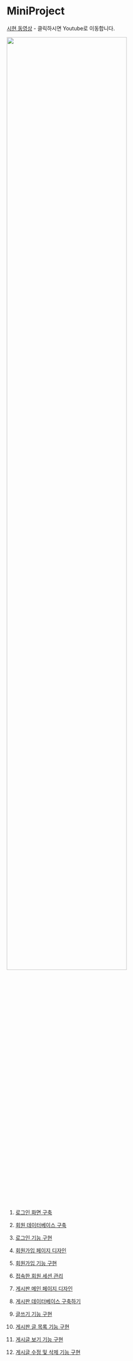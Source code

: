 # MiniProject

[시현 동영상](https://youtu.be/FHJP__HMo5U) - 클릭하시면 Youtube로 이동합니다.

<img width="80%" src="https://github.com/codesiri/MiniProject/issues/1#issue-842922161"/>

01. [로그인 화면 구축](https://sincerity.tistory.com/172)

02. [회원 데이터베이스 구축](https://sincerity.tistory.com/173)

03. [로그인 기능 구현](https://sincerity.tistory.com/174)

04. [회원가입 페이지 디자인](https://sincerity.tistory.com/175)

05. [회원가입 기능 구현](https://sincerity.tistory.com/176)

06. [접속한 회원 세션 관리](https://sincerity.tistory.com/177)

07. [게시판 메인 페이지 디자인](https://sincerity.tistory.com/178)

08. [게시판 데이터베이스 구축하기](https://sincerity.tistory.com/179)

09. [글쓰기 기능 구현](https://sincerity.tistory.com/180)

10. [게시판 글 목록 기능 구현](https://sincerity.tistory.com/181)

11. [게시글 보기 기능 구현](https://sincerity.tistory.com/182)

12. [게시글 수정 및 삭제 기능 구현](https://sincerity.tistory.com/183)
